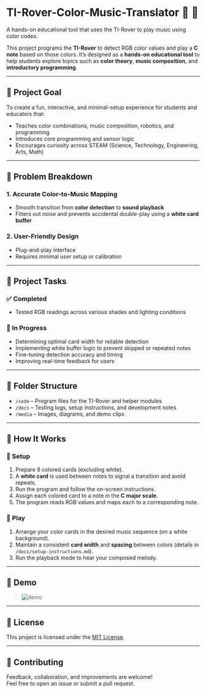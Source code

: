 # TI-Rover-Color-Music-Translator 🎨 🎵
A hands-on educational tool that uses the TI-Rover to play music using color codes.

This project programs the **TI-Rover** to detect RGB color values and play a **C note** based on those colors. It’s designed as a **hands-on educational tool** to help students explore topics such as **color theory**, **music composition**, and **introductory programming**.

------------------------------------------------------------------------------------------------------------------------------------------------------------------------

## 🎯 Project Goal

To create a fun, interactive, and minimal-setup experience for students and educators that:

- Teaches color combinations, music composition, robotics, and programming
- Introduces core programming and sensor logic
- Encourages curiosity across STEAM (Science, Technology, Engineering, Arts, Math)

------------------------------------------------------------------------------------------------------------------------------------------------------------------------

## 🧩 Problem Breakdown

### 1. Accurate Color-to-Music Mapping  
- Smooth transition from **color detection** to **sound playback**
- Filters out noise and prevents accidental double-play using a **white card buffer**

### 2. User-Friendly Design  
- Plug-and-play interface
- Requires minimal user setup or calibration

------------------------------------------------------------------------------------------------------------------------------------------------------------------------

## 🔨 Project Tasks

### ✅ Completed
- Tested RGB readings across various shades and lighting conditions

### 🔧 In Progress
- Determining optimal card width for reliable detection
- Implementing white buffer logic to prevent skipped or repeated notes
- Fine-tuning detection accuracy and timing
- Improving real-time feedback for users
  
------------------------------------------------------------------------------------------------------------------------------------------------------------------------

## 📂 Folder Structure

- `/code` – Program files for the TI-Rover and helper modules
- `/docs` – Testing logs, setup instructions, and development notes
- `/media` – Images, diagrams, and demo clips

------------------------------------------------------------------------------------------------------------------------------------------------------------------------

## 🧪 How It Works

### 🧰 Setup
1. Prepare 8 colored cards (excluding white).
2. A **white card** is used between notes to signal a transition and avoid repeats.
3. Run the program and follow the on-screen instructions.
4. Assign each colored card to a note in the **C major scale**.
5. The program reads RGB values and maps each to a corresponding note.

### 🎼 Play
1. Arrange your color cards in the desired music sequence (on a white background).
2. Maintain a consistent **card width** and **spacing** between colors (details in `/docs/setup-instructions.md`).
3. Run the playback mode to hear your composed melody.

------------------------------------------------------------------------------------------------------------------------------------------------------------------------

## 📸 Demo

> ![demo](media/demo-video.gif)

------------------------------------------------------------------------------------------------------------------------------------------------------------------------

## 📜 License

This project is licensed under the [MIT License](LICENSE).

------------------------------------------------------------------------------------------------------------------------------------------------------------------------

## 🤝 Contributing

Feedback, collaboration, and improvements are welcome!  
Feel free to open an issue or submit a pull request.
